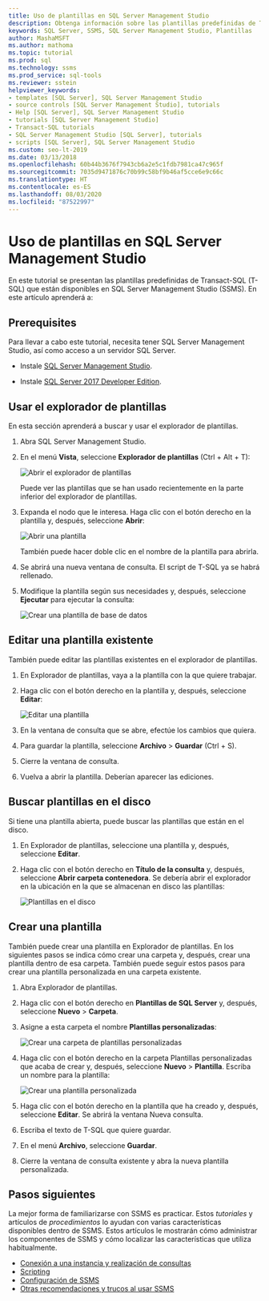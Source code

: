 ```yaml
---
title: Uso de plantillas en SQL Server Management Studio
description: Obtenga información sobre las plantillas predefinidas de Transact-SQL (T-SQL) que están disponibles en SQL Server Management Studio (SSMS).
keywords: SQL Server, SSMS, SQL Server Management Studio, Plantillas
author: MashaMSFT
ms.author: mathoma
ms.topic: tutorial
ms.prod: sql
ms.technology: ssms
ms.prod_service: sql-tools
ms.reviewer: sstein
helpviewer_keywords:
- templates [SQL Server], SQL Server Management Studio
- source controls [SQL Server Management Studio], tutorials
- Help [SQL Server], SQL Server Management Studio
- tutorials [SQL Server Management Studio]
- Transact-SQL tutorials
- SQL Server Management Studio [SQL Server], tutorials
- scripts [SQL Server], SQL Server Management Studio
ms.custom: seo-lt-2019
ms.date: 03/13/2018
ms.openlocfilehash: 60b44b3676f7943cb6a2e5c1fdb7981ca47c965f
ms.sourcegitcommit: 7035d9471876c70b99c58bf9b46af5cce6e9c66c
ms.translationtype: HT
ms.contentlocale: es-ES
ms.lasthandoff: 08/03/2020
ms.locfileid: "87522997"
---
```

# <a name="use-templates-in-sql-server-management-studio"></a>Uso de plantillas en SQL Server Management Studio

En este tutorial se presentan las plantillas predefinidas de Transact-SQL (T-SQL) que están disponibles en SQL Server Management Studio (SSMS). En este artículo aprenderá a:

## <a name="prerequisites"></a>Prerequisites

Para llevar a cabo este tutorial, necesita tener SQL Server Management Studio, así como acceso a un servidor SQL Server.

* Instale [SQL Server Management Studio](https://docs.microsoft.com/sql/ssms/download-sql-server-management-studio-ssms).

* Instale [SQL Server 2017 Developer Edition](https://www.microsoft.com/sql-server/sql-server-downloads).

## <a name="use-template-browser"></a>Usar el explorador de plantillas

En esta sección aprenderá a buscar y usar el explorador de plantillas.

1. Abra SQL Server Management Studio.

2. En el menú **Vista**, seleccione **Explorador de plantillas** (Ctrl + Alt + T):

    ![Abrir el explorador de plantillas](media/templates-ssms/templatebrowser.png)

    Puede ver las plantillas que se han usado recientemente en la parte inferior del explorador de plantillas.

3. Expanda el nodo que le interesa. Haga clic con el botón derecho en la plantilla y, después, seleccione **Abrir**:

    ![Abrir una plantilla](media/templates-ssms/opentemplate.png)

    También puede hacer doble clic en el nombre de la plantilla para abrirla.

4. Se abrirá una nueva ventana de consulta. El script de T-SQL ya se habrá rellenado.

5. Modifique la plantilla según sus necesidades y, después, seleccione **Ejecutar** para ejecutar la consulta:

    ![Crear una plantilla de base de datos](media/templates-ssms/createdbtemplate.png)

## <a name="edit-an-existing-template"></a>Editar una plantilla existente

También puede editar las plantillas existentes en el explorador de plantillas.  

1. En Explorador de plantillas, vaya a la plantilla con la que quiere trabajar.

2. Haga clic con el botón derecho en la plantilla y, después, seleccione **Editar**:

    ![Editar una plantilla](media/templates-ssms/edittemplate.png)

3. En la ventana de consulta que se abre, efectúe los cambios que quiera.

4. Para guardar la plantilla, seleccione **Archivo** > **Guardar** (Ctrl + S).

5. Cierre la ventana de consulta.

6. Vuelva a abrir la plantilla. Deberían aparecer las ediciones.

## <a name="locate-templates-on-disk"></a>Buscar plantillas en el disco

Si tiene una plantilla abierta, puede buscar las plantillas que están en el disco.

1. En Explorador de plantillas, seleccione una plantilla y, después, seleccione **Editar**.

2. Haga clic con el botón derecho en **Título de la consulta** y, después, seleccione **Abrir carpeta contenedora**. Se debería abrir el explorador en la ubicación en la que se almacenan en disco las plantillas: 

   ![Plantillas en el disco](media/templates-ssms/templatesondisk.png)
  
## <a name="create-a-new-template"></a>Crear una plantilla

También puede crear una plantilla en Explorador de plantillas. En los siguientes pasos se indica cómo crear una carpeta y, después, crear una plantilla dentro de esa carpeta. También puede seguir estos pasos para crear una plantilla personalizada en una carpeta existente. 

1. Abra Explorador de plantillas.

2. Haga clic con el botón derecho en **Plantillas de SQL Server** y, después, seleccione **Nuevo** > **Carpeta**.

3. Asigne a esta carpeta el nombre **Plantillas personalizadas**:

    ![Crear una carpeta de plantillas personalizadas](media/templates-ssms/creatingcustomtemplate.png)

4. Haga clic con el botón derecho en la carpeta Plantillas personalizadas que acaba de crear y, después, seleccione **Nuevo** > **Plantilla**. Escriba un nombre para la plantilla:

    ![Crear una plantilla personalizada](media/templates-ssms/createnewtemplate.png)

5. Haga clic con el botón derecho en la plantilla que ha creado y, después, seleccione **Editar**. Se abrirá la ventana Nueva consulta.

6. Escriba el texto de T-SQL que quiere guardar.

7. En el menú **Archivo**, seleccione **Guardar**.

8. Cierre la ventana de consulta existente y abra la nueva plantilla personalizada.

## <a name="next-steps"></a>Pasos siguientes

La mejor forma de familiarizarse con SSMS es practicar. Estos *tutoriales* y artículos de *procedimientos* lo ayudan con varias características disponibles dentro de SSMS.  Estos artículos le mostrarán cómo administrar los componentes de SSMS y cómo localizar las características que utiliza habitualmente.

* [Conexión a una instancia y realización de consultas](../tutorials/connect-query-sql-server.md)
* [Scripting](../tutorials/scripting-ssms.md)
* [Configuración de SSMS](../tutorials/ssms-configuration.md)
* [Otras recomendaciones y trucos al usar SSMS](../tutorials/ssms-tricks.md)